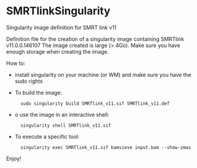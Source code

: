 # SMRTlinkSingularity
Singularity image definition for SMRT link v11

Definition file for the creation of a singularity image containing SMRTlink v11.0.0.146107
The image created is large (> 4Go). Make sure you have enough storage when creating the image.

How to:

- install singularity on your machine (or WM) and make sure you have the sudo rights
- To build the image:

        sudo singularity build SMRTlink_v11.sif SMRTlink_v11.def

- o use the image in an interactive shell:

        singularity shell SMRTlink_v11.sif 

- To execute a specific tool:

        singularity exec SMRTlink_v11.sif bamsieve input.bam --show-zmws

Enjoy!
